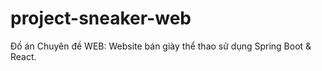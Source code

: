 # project-sneaker-web
Đồ án Chuyên đề WEB: Website bán giày thể thao sử dụng Spring Boot &amp; React.
